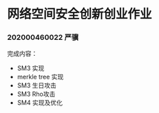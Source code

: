 # 网络空间安全创新创业作业
### 202000460022 严骥
完成内容：
- SM3 实现
- merkle tree 实现
- SM3 生日攻击
- SM3 Rho攻击
- SM4 实现及优化
